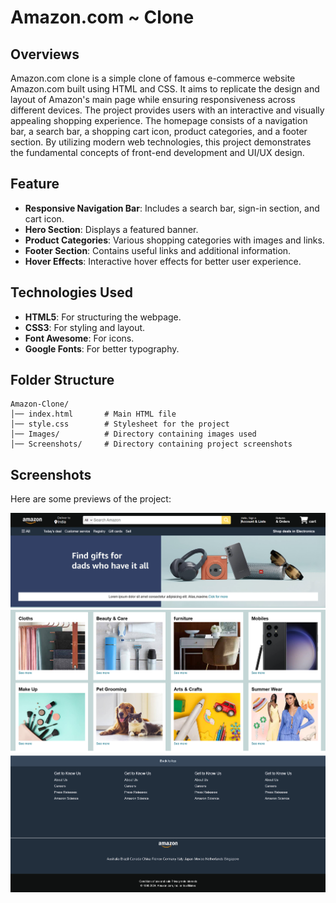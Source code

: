 # Amazon.com ~ Clone

## Overviews
Amazon.com clone is a simple clone of famous e-commerce website Amazon.com built using HTML and CSS. It aims to replicate the design and layout of Amazon's main page while ensuring responsiveness across different devices. The project provides users with an interactive and visually appealing shopping experience. The homepage consists of a navigation bar, a search bar, a shopping cart icon, product categories, and a footer section. By utilizing modern web technologies, this project demonstrates the fundamental concepts of front-end development and UI/UX design.

## Feature
- **Responsive Navigation Bar**: Includes a search bar, sign-in section, and cart icon.
- **Hero Section**: Displays a featured banner.
- **Product Categories**: Various shopping categories with images and links.
- **Footer Section**: Contains useful links and additional information.
- **Hover Effects**: Interactive hover effects for better user experience.

## Technologies Used
- **HTML5**: For structuring the webpage.
- **CSS3**: For styling and layout.
- **Font Awesome**: For icons.
- **Google Fonts**: For better typography.

## Folder Structure
```
Amazon-Clone/
│── index.html       # Main HTML file
│── style.css        # Stylesheet for the project
│── Images/          # Directory containing images used
│── Screenshots/     # Directory containing project screenshots
```

## Screenshots
Here are some previews of the project:

![Homepage](Screenshots/Homepage.png)
![Categories](Screenshots/Categories.png)
![Footer](Screenshots/Footer.png)




